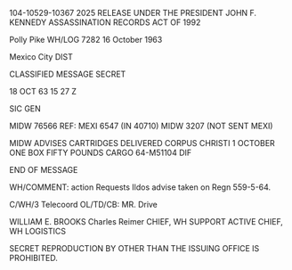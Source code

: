 104-10529-10367 2025 RELEASE UNDER THE PRESIDENT JOHN F. KENNEDY ASSASSINATION RECORDS ACT OF 1992

Polly Pike
WH/LOG
7282
16 October 1963

Mexico City
DIST

CLASSIFIED MESSAGE
SECRET

18 OCT 63 15 27 Z

SIC GEN

MIDW 76566
REF: MEXI 6547 (IN 40710)
MIDW 3207 (NOT SENT MEXI)

MIDW ADVISES CARTRIDGES DELIVERED CORPUS CHRISTI 1 OCTOBER
ONE BOX FIFTY POUNDS CARGO 64-M51104 DIF

END OF MESSAGE

WH/COMMENT: action
Requests Ildos advise taken on Regn 559-5-64.

C/WH/3
Telecoord
OL/TD/CB: MR. Drive

WILLIAM E. BROOKS Charles Reimer
CHIEF, WH SUPPORT ACTIVE CHIEF, WH LOGISTICS

SECRET
REPRODUCTION BY OTHER THAN THE ISSUING OFFICE IS PROHIBITED.
